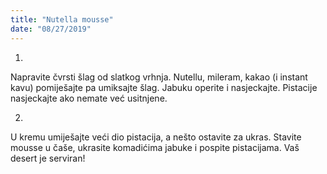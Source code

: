 ```yaml
--- 
title: "Nutella mousse"
date: "08/27/2019"
---
```


1.
Napravite čvrsti šlag od slatkog vrhnja. Nutellu, mileram, kakao (i instant kavu) pomiješajte pa umiksajte šlag. Jabuku operite i nasjeckajte. Pistacije nasjeckajte ako nemate već usitnjene.

2.
U kremu umiješajte veći dio pistacija, a nešto ostavite za ukras. Stavite mousse u čaše, ukrasite komadićima jabuke i pospite pistacijama. Vaš desert je serviran!
